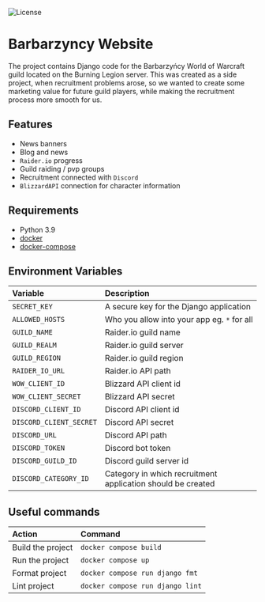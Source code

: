 ![License](https://img.shields.io/github/license/zmudzinski-me/barbarzyncy)

# Barbarzyncy Website

The project contains Django code for the Barbarzyńcy World of Warcraft guild located on the Burning Legion server. This was created as a side project, when recruitment problems arose, so we wanted to create some marketing value for future guild players, while making the recruitment process more smooth for us.

## Features
  - News banners
  - Blog and news
  - `Raider.io` progress
  - Guild raiding / pvp groups
  - Recruitment connected with `Discord`
  - `BlizzardAPI` connection for character information

## Requirements
  * Python 3.9
  * [docker](https://docs.docker.com/docker-for-mac/install/)
  * [docker-compose](https://docs.docker.com/compose/install/)

## Environment Variables

| **Variable** | **Description** |
| :--- | :--- |
| `SECRET_KEY` | A secure key for the Django application |
| `ALLOWED_HOSTS` | Who you allow into your app eg. `*` for all |
| `GUILD_NAME` | Raider.io guild name |
| `GUILD_REALM` | Raider.io guild server |
| `GUILD_REGION` | Raider.io guild region |
| `RAIDER_IO_URL` | Raider.io API path |
| `WOW_CLIENT_ID` | Blizzard API client id |
| `WOW_CLIENT_SECRET` | Blizzard API secret |
| `DISCORD_CLIENT_ID` | Discord API client id |
| `DISCORD_CLIENT_SECRET` | Discord API secret |
| `DISCORD_URL` | Discord API path |
| `DISCORD_TOKEN` | Discord bot token |
| `DISCORD_GUILD_ID` | Discord guild server id |
| `DISCORD_CATEGORY_ID` | Category in which recruitment application should be created |

## Useful commands

| **Action** | **Command** |
| :--- | :--- |
| Build the project | `docker compose build` |
| Run the project | `docker compose up` |
| Format project | `docker compose run django fmt` |
| Lint project | `docker compose run django lint` |
